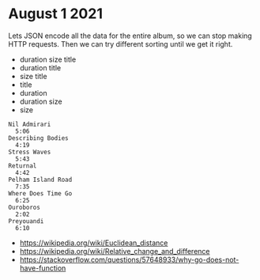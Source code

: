 # August 1 2021

Lets JSON encode all the data for the entire album, so we can stop making HTTP
requests. Then we can try different sorting until we get it right.

- duration size title
- duration title
- size title
- title
- duration
- duration size
- size

~~~
Nil Admirari
  5:06
Describing Bodies
  4:19
Stress Waves
  5:43
Returnal
  4:42
Pelham Island Road
  7:35
Where Does Time Go
  6:25
Ouroboros
  2:02
Preyouandi
  6:10
~~~

- <https://wikipedia.org/wiki/Euclidean_distance>
- <https://wikipedia.org/wiki/Relative_change_and_difference>
- https://stackoverflow.com/questions/57648933/why-go-does-not-have-function
